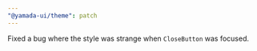 ```yaml
---
"@yamada-ui/theme": patch
---
```


Fixed a bug where the style was strange when `CloseButton` was focused.
